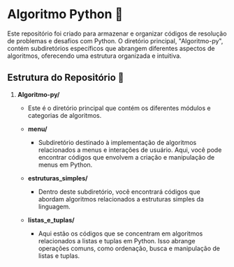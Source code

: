 # Algoritmo Python 🐍

Este repositório foi criado para armazenar e organizar códigos de resolução de problemas e desafios com Python. O diretório principal, "Algoritmo-py", contém subdiretórios específicos que abrangem diferentes aspectos de algoritmos, oferecendo uma estrutura organizada e intuitiva.

## Estrutura do Repositório 📂

1. **Algoritmo-py/**
    - Este é o diretório principal que contém os diferentes módulos e categorias de algoritmos.

    - **menu/**
        - Subdiretório destinado à implementação de algoritmos relacionados a menus e interações de usuário. Aqui, você pode encontrar códigos que envolvem a criação e manipulação de menus em Python.

    - **estruturas_simples/**
        - Dentro deste subdiretório, você encontrará códigos que abordam algoritmos relacionados a estruturas simples da linguagem. 
    - **listas_e_tuplas/**
        - Aqui estão os códigos que se concentram em algoritmos relacionados a listas e tuplas em Python. Isso abrange operações comuns, como ordenação, busca e manipulação de listas e tuplas.

